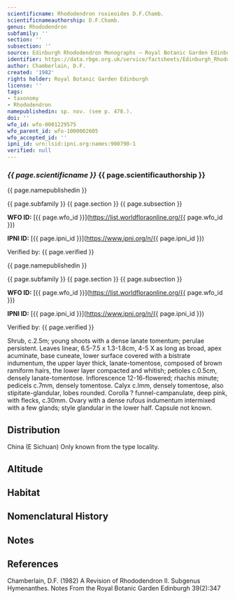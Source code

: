 ```yaml
---
scientificname: Rhododendron roxieoides D.F.Chamb.
scientificnameauthorship: D.F.Chamb.
genus: Rhododendron
subfamily: ''
section: ''
subsection: ''
source: Edinburgh Rhododendron Monographs – Royal Botanic Garden Edinburgh
identifier: https://data.rbge.org.uk/service/factsheets/Edinburgh_Rhododendron_Monographs.xhtml
author: Chamberlain, D.F.
created: '1982'
rights holder: Royal Botanic Garden Edinburgh
license: ''
tags:
- taxonomy
- Rhododendron
namepublishedin: sp. nov. (see p. 478.).
doi: ''
wfo_id: wfo-0001229575
wfo_parent_id: wfo-1000002605
wfo_accepted_id: ''
ipni_id: urn:lsid:ipni.org:names:900790-1
verified: null
---
```

### _{{ page.scientificname }}_ {{ page.scientificauthorship }}
 {{ page.namepublishedin }}

{{ page.subfamily }} {{ page.section }} {{ page.subsection }}

**WFO ID:** [{{ page.wfo_id }}](https://list.worldfloraonline.org/{{ page.wfo_id }})

**IPNI ID:** [{{ page.ipni_id }}](https://www.ipni.org/n/{{ page.ipni_id }})

Verified by: {{ page.verified }}

 {{ page.namepublishedin }}

{{ page.subfamily }} {{ page.section }} {{ page.subsection }}

**WFO ID:** [{{ page.wfo_id }}](https://list.worldfloraonline.org/{{ page.wfo_id }})

**IPNI ID:** [{{ page.ipni_id }}](https://www.ipni.org/n/{{ page.ipni_id }})

Verified by: {{ page.verified }}



Shrub, c.2.5m; young shoots with a dense lanate tomentum; perulae persistent. Leaves linear, 6.5-7.5 x 1.3-1.8cm, 4-5 X as long as broad, apex acuminate, base cuneate, lower surface covered with a bistrate indumentum, the upper layer thick, lanate-tomentose, composed of brown ramiform hairs, the lower layer compacted and whitish; petioles c.0.5cm, densely lanate-tomentose. Inflorescence 12-16-flowered; rhachis minute; pedicels c.7mm, densely tomentose. Calyx c.lmm, densely tomentose, also stipitate-glandular, lobes rounded. Corolla ? funnel-campanulate, deep pink, with flecks, c.30mm. Ovary with a dense rufous indumentum intermixed with a few glands; style glandular in the lower half. Capsule not known.

## Distribution
China (E Sichuan) Only known from the type locality.

## Altitude


## Habitat


## Nomenclatural History

                       
## Notes


## References

Chamberlain, D.F. (1982) A Revision of Rhododendron II. Subgenus Hymenanthes. Notes From the Royal Botanic Garden Edinburgh 39(2):347
